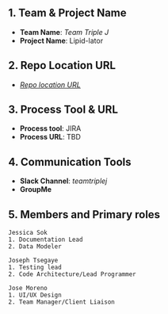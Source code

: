 ## 1. Team & Project Name 
- **Team Name**: _Team Triple J_
- **Project Name**: Lipid-lator
  
## 2. Repo Location URL
- _[Repo location URL](https://github.com/soft-eng-practicum/lipid-lator.git)_

## 3. Process Tool & URL
- **Process tool**: JIRA
- **Process URL**: TBD

## 4. Communication Tools
- **Slack Channel**: _teamtriplej_
- **GroupMe**
	 
## 5. Members and Primary roles
    Jessica Sok
    1. Documentation Lead
    2. Data Modeler
	
	Joseph Tsegaye
	1. Testing lead
	2. Code Architecture/Lead Programmer
    
    Jose Moreno
    1. UI/UX Design
    2. Team Manager/Client Liaison